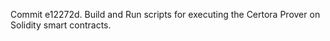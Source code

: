 Commit e12272d.                    Build and Run scripts for executing the Certora Prover on Solidity smart contracts.